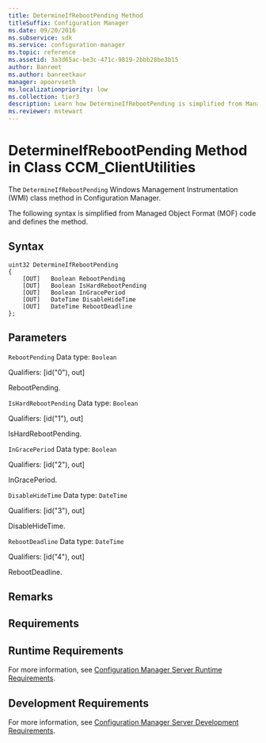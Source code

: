 ```yaml
---
title: DetermineIfRebootPending Method
titleSuffix: Configuration Manager
ms.date: 09/20/2016
ms.subservice: sdk
ms.service: configuration-manager
ms.topic: reference
ms.assetid: 3a3d65ac-be3c-471c-9819-2bbb28be3b15
author: Banreet
ms.author: banreetkaur
manager: apoorvseth
ms.localizationpriority: low
ms.collection: tier3
description: Learn how DetermineIfRebootPending is simplified from Managed Object Format code and defines the method.
ms.reviewer: mstewart
---
```


# DetermineIfRebootPending Method in Class CCM_ClientUtilities

The `DetermineIfRebootPending` Windows Management Instrumentation (WMI) class method in Configuration Manager.

 The following syntax is simplified from Managed Object Format (MOF) code and defines the method.

## Syntax

```
uint32 DetermineIfRebootPending
{
    [OUT]   Boolean RebootPending
    [OUT]   Boolean IsHardRebootPending
    [OUT]   Boolean InGracePeriod
    [OUT]   DateTime DisableHideTime
    [OUT]   DateTime RebootDeadline
};
```

## Parameters
 `RebootPending`
 Data type: `Boolean`

 Qualifiers: [id("0"), out]

 RebootPending.

 `IsHardRebootPending`
 Data type: `Boolean`

 Qualifiers: [id("1"), out]

 IsHardRebootPending.

 `InGracePeriod`
 Data type: `Boolean`

 Qualifiers: [id("2"), out]

 InGracePeriod.

 `DisableHideTime`
 Data type: `DateTime`

 Qualifiers: [id("3"), out]

 DisableHideTime.

 `RebootDeadline`
 Data type: `DateTime`

 Qualifiers: [id("4"), out]

 RebootDeadline.

## Remarks

## Requirements

## Runtime Requirements
 For more information, see [Configuration Manager Server Runtime Requirements](../../../../../develop/core/reqs/server-runtime-requirements.md).

## Development Requirements
 For more information, see [Configuration Manager Server Development Requirements](../../../../../develop/core/reqs/server-development-requirements.md).
